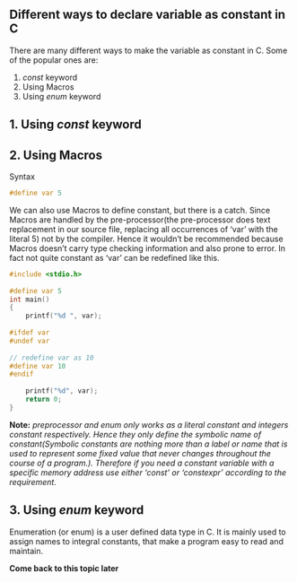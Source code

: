 ## Different ways to declare variable as constant in C

There are many different ways to make the variable as constant in C. Some of the popular ones are:

1. *const* keyword
2. Using Macros
3. Using *enum* keyword

## 1. Using *const* keyword

## 2. Using Macros

Syntax
```c
#define var 5
```
We can also use Macros to define constant, but there is a catch. Since Macros are handled by the pre-processor(the pre-processor does text replacement in our source file, replacing all occurrences of ‘var’ with the literal 5) not by the compiler. Hence it wouldn’t be recommended because Macros doesn’t carry type checking information and also prone to error. In fact not quite constant as ‘var’ can be redefined like this.

```c
#include <stdio.h>
 
#define var 5
int main()
{
    printf("%d ", var);
 
#ifdef var
#undef var
 
// redefine var as 10
#define var 10
#endif
 
    printf("%d", var);
    return 0;
}
```

**Note:** *preprocessor and enum only works as a literal constant and integers constant respectively. Hence they only define the symbolic name of constant(Symbolic constants are nothing more than a label or name that is used to represent some fixed value that never changes throughout the course of a program.). Therefore if you need a constant variable with a specific memory address use either ‘const’ or ‘constexpr’ according to the requirement.*

## 3. Using *enum* keyword

Enumeration (or enum) is a user defined data type in C. It is mainly used to assign names to integral constants, that make a program easy to read and maintain.

**Come back to this topic later**